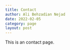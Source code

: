 ```yaml
---
title: Contact
author: Ali Behzadian Nejad
date: 2022-02-05
category: page
layout: post
---
```


This is an contact page.
